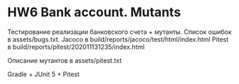 # HW6 Bank account. Mutants

Тестирование реализации банковского счета + мутанты. Список ошибок в assets/bugs.txt. 
Jacoco в build/reports/jacoco/test/html/index.html
Pitest в build/reports/pitest/202011131235/index.html

Описание мутантов в assets/pitest.txt

Gradle + JUnit 5 + Pitest